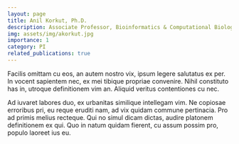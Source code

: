```yaml
---
layout: page
title: Anil Korkut, Ph.D.
description: Associate Professor, Bioinformatics & Computational Biology Department, MD Anderson Cancer Center
img: assets/img/akorkut.jpg
importance: 1
category: PI
related_publications: true
---
```


Facilis omittam cu eos, an autem nostro vix, ipsum legere salutatus ex per. In vocent sapientem nec, ex mei tibique propriae convenire. Nihil constituto has in, utroque definitionem vim an. Aliquid veritus contentiones cu nec.

Ad iuvaret labores duo, ex urbanitas similique intellegam vim. Ne copiosae erroribus pri, eu reque eruditi nam, ad vix quidam commune pertinacia. Pro ad primis melius recteque. Qui no simul dicam dictas, audire platonem definitionem ex qui. Quo in natum quidam fierent, cu assum possim pro, populo laoreet ius eu.
